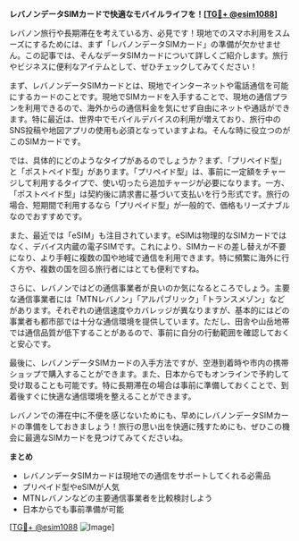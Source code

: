 **レバノンデータSIMカードで快適なモバイルライフを！[[TG💪+ @esim1088](https://t.me/s/esim1088)]**

レバノン旅行や長期滞在を考えている方、必見です！現地でのスマホ利用をスムーズにするためには、まず「レバノンデータSIMカード」の準備が欠かせません。この記事では、そんなデータSIMカードについて詳しくご紹介します。旅行やビジネスに便利なアイテムとして、ぜひチェックしてみてください！

まず、レバノンデータSIMカードとは、現地でインターネットや電話通信を可能にするカードのことです。現地でSIMカードを入手することで、現地の通信プランを利用できるので、海外からの通信料金を気にせず自由にネットや通話ができます。特に最近は、世界中でモバイルデバイスの利用が増えており、旅行中のSNS投稿や地図アプリの使用も必須となっていますよね。そんな時に役立つのがこのSIMカードです。

では、具体的にどのようなタイプがあるのでしょうか？まず、「プリペイド型」と「ポストペイド型」があります。「プリペイド型」は、事前に一定額をチャージして利用するタイプで、使い切ったら追加チャージが必要になります。一方、「ポストペイド型」は契約後に請求書に基づいて支払いを行う形式です。旅行の場合、短期間で利用するなら「プリペイド型」が一般的で、価格もリーズナブルなのでおすすめです。

また、最近では「eSIM」も注目されています。eSIMは物理的なSIMカードではなく、デバイス内蔵の電子SIMです。これにより、SIMカードの差し替えが不要になり、より手軽に複数の国や地域で通信を利用できます。特に頻繁に海外に行く方や、複数の国を回る旅行者にはとても便利ですね。

さらに、レバノンではどの通信事業者が良いのか気になるところでしょう。主要な通信事業者には「MTNレバノン」「アルパブリック」「トランスメゾン」などがあります。それぞれの通信速度やカバレッジが異なりますが、基本的にはどの事業者も都市部では十分な通信環境を提供しています。ただし、田舎や山岳地帯では通信品質が低下することがあるので、事前に自分の行動範囲を確認しておくと安心です。

最後に、レバノンデータSIMカードの入手方法ですが、空港到着時や市内の携帯ショップで購入することができます。また、日本からでもオンラインで予約して受け取ることも可能です。特に長期滞在の場合は事前に準備しておくことで、到着後すぐに快適な通信環境を整えることができます。

レバノンでの滞在中に不便を感じないためにも、早めにレバノンデータSIMカードの準備をしておきましょう！旅行の思い出を快適に残すためにも、ぜひこの機会に最適なSIMカードを見つけてみてくださいね。

**まとめ**
- レバノンデータSIMカードは現地での通信をサポートしてくれる必需品
- プリペイド型やeSIMが人気
- MTNレバノンなどの主要通信事業者を比較検討しよう
- 日本からでも事前準備が可能

[[TG💪+ @esim1088](https://t.me/s/esim1088) ![Image](https://i.postimg.cc/Y0z9fWf4/image.png)]